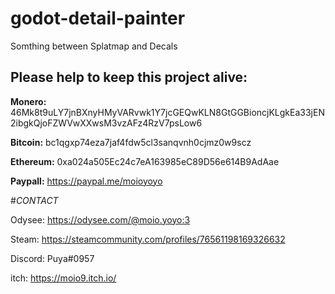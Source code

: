 # godot-detail-painter
Somthing between Splatmap and Decals

## **Please help to keep this project alive:**

**Monero:** 46Mk8t9uLY7jnBXnyHMyVARvwk1Y7jcGEQwKLN8GtGGBioncjKLgkEa33jEN2ibgkQjoFZWVwXXwsM3vzAFz4RzV7psLow6

**Bitcoin:** bc1qgxp74eza7jaf4fdw5cl3sanqvnh0cjmz0w9scz

**Ethereum:** 0xa024a505Ec24c7eA163985eC89D56e614B9AdAae

**Paypall:** https://paypal.me/moioyoyo



#*_CONTACT_*

Odysee: https://odysee.com/@moio.yoyo:3

Steam: https://steamcommunity.com/profiles/76561198169326632

Discord: Puya#0957

itch: https://moio9.itch.io/
